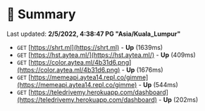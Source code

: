 # 📖 Summary
Last updated: **2/5/2022, 4:38:47 PG "Asia/Kuala_Lumpur"**

- `GET` [https://shrt.ml](https://shrt.ml) - **Up** (1639ms)
- `GET` [https://hst.aytea.ml/](https://hst.aytea.ml/) - **Up** (409ms)
- `GET` [https://color.aytea.ml/4b31d6.png](https://color.aytea.ml/4b31d6.png) - **Up** (1676ms)
- `GET` [https://memeapi.aytea14.repl.co/gimme](https://memeapi.aytea14.repl.co/gimme) - **Up** (544ms)
- `GET` [https://teledrivemy.herokuapp.com/dashboard](https://teledrivemy.herokuapp.com/dashboard) - **Up** (202ms)
